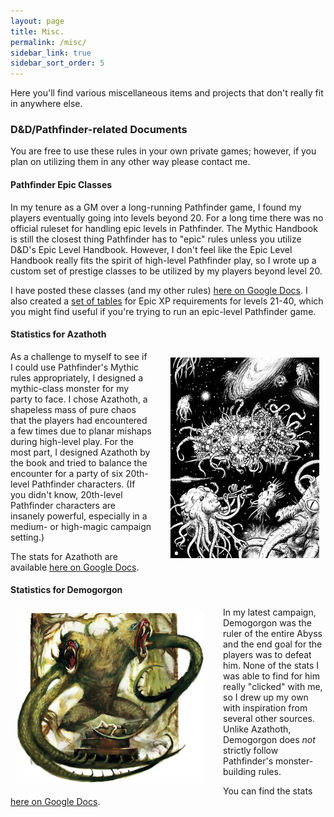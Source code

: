 ```yaml
---
layout: page
title: Misc.
permalink: /misc/
sidebar_link: true
sidebar_sort_order: 5
---
```


Here you'll find various miscellaneous items and projects that don't really fit in anywhere else.

### D&D/Pathfinder-related Documents

You are free to use these rules in your own private games; however, if you plan on utilizing them in any other way please contact me.

#### Pathfinder Epic Classes

In my tenure as a GM over a long-running Pathfinder game, I found my players eventually going into levels beyond 20. For a long time there was no official ruleset for handling epic levels in Pathfinder. The Mythic Handbook is still the closest thing Pathfinder has to "epic" rules unless you utilize D&D's Epic Level Handbook. However, I don't feel like the Epic Level Handbook really fits the spirit of high-level Pathfinder play, so I wrote up a custom set of prestige classes to be utilized by my players beyond level 20.

I have posted these classes (and my other rules) [here on Google Docs](https://docs.google.com/document/d/1yMtdkSsGtj_-oNhTmcVpdUVfr8rVO8ofUFD6CbqyM-E/edit?usp=sharing). I also created a [set of tables](https://docs.google.com/document/d/1xe6ectxHBRzNYyQIDxCQVWHDweZwvuajiQH3aL0X_nI/edit?usp=sharing) for Epic XP requirements for levels 21-40, which you might find useful if you're trying to run an epic-level Pathfinder game.

#### Statistics for Azathoth

<div style="float: right; padding: 10px 10px 10px 30px; min-width: 200px; max-width: 300px;">
<img src="/images/misc/azathoth.png" />
</div>

As a challenge to myself to see if I could use Pathfinder's Mythic rules appropriately, I designed a mythic-class monster for my party to face. I chose Azathoth, a shapeless mass of pure chaos that the players had encountered a few times due to planar mishaps during high-level play. For the most part, I designed Azathoth by the book and tried to balance the encounter for a party of six 20th-level Pathfinder characters. (If you didn't know, 20th-level Pathfinder characters are insanely powerful, especially in a medium- or high-magic campaign setting.)

The stats for Azathoth are available [here on Google Docs](https://docs.google.com/document/d/1g6QEtZ6TqBqtENPTMRIAJtdoou6-bMFDNvnk4edE9sY/edit?usp=sharing).

#### Statistics for Demogorgon

<div style="float: left; padding: 10px 30px 10px 10px; min-width: 200px; max-width: 300px;">
<img src="/images/misc/demogorgon.png" />
</div>

In my latest campaign, Demogorgon was the ruler of the entire Abyss and the end goal for the players was to defeat him. None of the stats I was able to find for him really "clicked" with me, so I drew up my own with inspiration from several other sources. Unlike Azathoth, Demogorgon does _not_ strictly follow Pathfinder's monster-building rules.

You can find the stats [here on Google Docs](https://docs.google.com/document/d/1WVBTGX1mOWpyLxQ0MZq0-yhrOje1ZONuoasd4aj3KPo/edit?usp=sharing).
